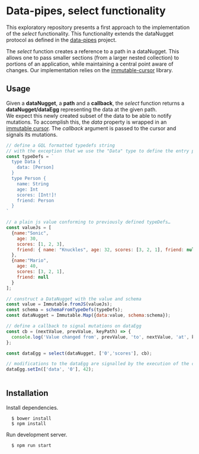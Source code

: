 # Data-pipes, select functionality
This exploratory repository presents a first approach to the implementation of the *select* functionality. This functionality extends the dataNugget protocol as defined in the [data-pipes](https://github.com/olange/data-pipes) project.

The *select* function creates a reference to a path in a dataNugget. This allows one to pass smaller sections (from a larger nested collection) to portions of an application, while maintaining a central point aware of changes. Our implementation relies on the [immutable-cursor](https://github.com/redbadger/immutable-cursor) library.

## Usage

Given a **dataNugget**, a **path** and a **callback**, the *select* function returns a **dataNugget/dataEgg** representing the data at the given path.  
We expect this newly created subset of the data to be able to notify mutations. To accomplish this, the *data* property is wrapped in an [immutable cursor](https://github.com/redbadger/immutable-cursor). The *callback* argument is passed to the cursor and signals its mutations.


```javascript
// define a GQL formatted typedefs string
// with the exception that we use the "Data" type to define the entry point 
const typeDefs = `
  type Data {
    data: [Person]
  }
  type Person {
    name: String
    age: Int
    scores: [Int!]!
    friend: Person
  } 
`

// a plain js value conforming to previously defined typeDefs…
const valueJs = [
  {name:"Sonic", 
    age: 30,
    scores: [1, 2, 3],
    friend: { name: "Knuckles", age: 32, scores: [3, 2, 1], friend: null }
  },
  {name:"Mario", 
    age: 40,
    scores: [3, 2, 1],
    friend: null 
  } 
];

// construct a DataNugget with the value and schema 
const value = Immutable.fromJS(valueJs);
const schema = schemaFromTypeDefs(typeDefs);
const dataNugget = Immutable.Map({data:value, schema:schema});

// define a callback to signal mutations on dataEgg
const cb = (nextValue, prevValue, keyPath) => {
  console.log('Value changed from', prevValue, 'to', nextValue, 'at', keyPath);
};

const dataEgg = select(dataNugget, ['0','scores'], cb);

// modifications to the dataEgg are signalled by the execution of the callback
dataEgg.setIn(['data', '0'], 42);
  
```

## Installation

Install dependencies.

```
  $ bower install
  $ npm install
```

Run development server.

```
  $ npm run start
```
